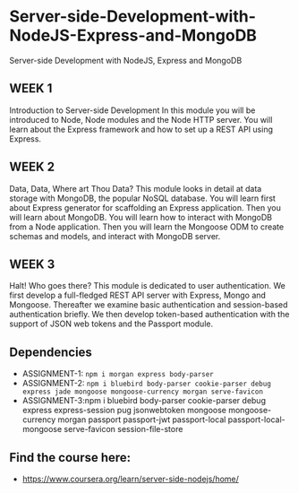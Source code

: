 # Server-side-Development-with-NodeJS-Express-and-MongoDB
Server-side Development with NodeJS, Express and MongoDB

## WEEK 1
Introduction to Server-side Development
In this module you will be introduced to Node, Node modules and the Node HTTP server. You will learn about the Express framework and how to set up a REST API using Express.

## WEEK 2
Data, Data, Where art Thou Data?
This module looks in detail at data storage with MongoDB, the popular NoSQL database. You will learn first about Express generator for scaffolding an Express application. Then you will learn about MongoDB. You will learn how to interact with MongoDB from a Node application. Then you will learn the Mongoose ODM to create schemas and models, and interact with MongoDB server.

## WEEK 3
Halt! Who goes there?
This module is dedicated to user authentication. We first develop a full-fledged REST API server with Express, Mongo and Mongoose. Thereafter we examine basic authentication and session-based authentication briefly. We then develop token-based authentication with the support of JSON web tokens and the Passport module.

## Dependencies
* ASSIGNMENT-1: `npm i morgan express body-parser`
* ASSIGNMENT-2: `npm i bluebird body-parser cookie-parser debug express jade mongoose mongoose-currency morgan serve-favicon`
* ASSIGNMENT-3:npm i bluebird body-parser cookie-parser debug express express-session pug jsonwebtoken mongoose mongoose-currency morgan passport passport-jwt passport-local passport-local-mongoose serve-favicon session-file-store

## Find the course here:
* https://www.coursera.org/learn/server-side-nodejs/home/
